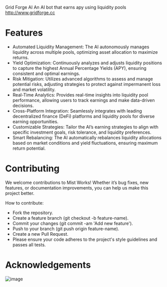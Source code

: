 Grid Forge AI
An AI bot that earns apy using liquidity pools
http://www.gridforge.cc

# Features
- Automated Liquidity Management: The AI autonomously manages liquidity across multiple pools, optimizing asset allocation to maximize returns.
- Yield Optimization: Continuously analyzes and adjusts liquidity positions to capture the highest Annual Percentage Yields (APY), ensuring consistent and optimal earnings.
- Risk Mitigation: Utilizes advanced algorithms to assess and manage potential risks, adjusting strategies to protect against impermanent loss and market volatility.
- Real-Time Analytics: Provides real-time insights into liquidity pool performance, allowing users to track earnings and make data-driven decisions.
- Cross-Platform Integration: Seamlessly integrates with leading decentralized finance (DeFi) platforms and liquidity pools for diverse earning opportunities.
- Customizable Strategies: Tailor the AI’s earning strategies to align with specific investment goals, risk tolerance, and liquidity preferences.
- Smart Rebalancing: The AI automatically rebalances liquidity allocations based on market conditions and yield fluctuations, ensuring maximum return potential.

# Contributing
We welcome contributions to Mist Works! Whether it’s bug fixes, new features, or documentation improvements, you can help us make this project better.

How to contribute:
- Fork the repository.
- Create a feature branch (git checkout -b feature-name).
- Commit your changes (git commit -am 'Add new feature').
- Push to your branch (git push origin feature-name).
- Create a new Pull Request.
- Please ensure your code adheres to the project's style guidelines and passes all tests.


# Acknowledgements
![image](https://github.com/user-attachments/assets/e1bfbd19-54de-494a-9ed8-fd09c48bc0b1)




